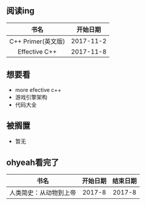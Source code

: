 ## 阅读ing
书名|开始日期
:--:|:--:|
C++ Primer(英文版)|2017-11-2
Effective C++|2017-11-8

## 想要看
- more efective c++
- 游戏引擎架构
- 代码大全

## 被搁置
- 暂无


## ohyeah看完了

书名|开始日期|结束日期
:--:|:--:|:--:
人类简史：从动物到上帝|2017-8|2017-8